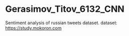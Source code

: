 # Gerasimov_Titov_6132_CNN
Sentiment analysis of russian tweets dataset. dataset: https://study.mokoron.com
